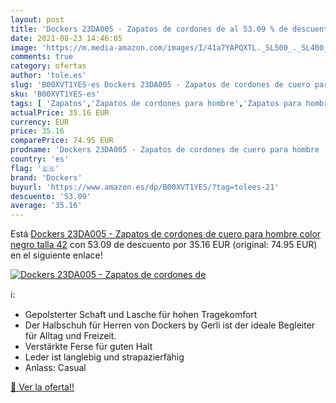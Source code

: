 ```yaml
---
layout: post
title: 'Dockers 23DA005 - Zapatos de cordones de al 53.09 % de descuento'
date: 2021-08-23 14:46:05
image: 'https://m.media-amazon.com/images/I/41a7YAPQXTL._SL500_._SL400_.jpg'
comments: true
category: ofertas
author: 'tole.es'
slug: 'B00XVT1YES-es Dockers 23DA005 - Zapatos de cordones de cuero para hombre...'
sku: 'B00XVT1YES-es'
tags: [ 'Zapatos','Zapatos de cordones para hombre','Zapatos para hombre','Zapatos y complementos','dockers','zapatos', ]
actualPrice: 35.16 EUR
currency: EUR
price: 35.16
comparePrice: 74.95 EUR
prodname: 'Dockers 23DA005 - Zapatos de cordones de cuero para hombre  color negro  talla 42'
country: 'es'
flag: '🇪🇸'
brand: 'Dockers'
buyurl: 'https://www.amazon.es/dp/B00XVT1YES/?tag=tolees-21'
descuento: '53.09'
average: '35.16'
---
```


Está [Dockers 23DA005 - Zapatos de cordones de cuero para hombre  color negro  talla 42](https://www.amazon.es/dp/B00XVT1YES/?tag=tolees-21) con 53.09 de descuento por 35.16 EUR (original: 74.95 EUR) en el siguiente enlace!

[![Dockers 23DA005 - Zapatos de cordones de](https://m.media-amazon.com/images/I/41a7YAPQXTL._SL500_._SL400_.jpg)](https://www.amazon.es/dp/B00XVT1YES/?tag=tolees-21)

ℹ️:

- Gepolsterter Schaft und Lasche für hohen Tragekomfort
- Der Halbschuh für Herren von Dockers by Gerli ist der ideale Begleiter für Alltag und Freizeit.
- Verstärkte Ferse für guten Halt
- Leder ist langlebig und strapazierfähig
- Anlass: Casual

[🛒 Ver la oferta!!](https://www.amazon.es/dp/B00XVT1YES/?tag=tolees-21)
